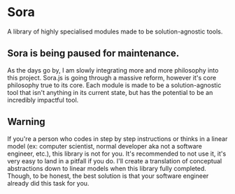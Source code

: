 # Sora
A library of highly specialised modules made to be solution-agnostic tools.

## Sora is being paused for maintenance. 

As the days go by, I am slowly integrating more and more philosophy into this project. Sora.js is going through a massive reform, however it's core philosophy true to its core. Each module is made to be a solution-agnostic tool that isn't anything in its current state, but has the potential to be an incredibly impactful tool.

## Warning

If you're a person who codes in step by step instructions or thinks in a linear model (ex: computer scientist, normal developer aka not a software engineer, etc.), this library is not for you. It's recommended to not use it, it's very easy to land in a pitfall if you do. I'll create a translation of conceptual abstractions down to linear models when this library fully completed. Though, to be honest, the best solution is that your software engineer already did this task for you.
